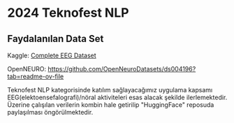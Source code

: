 # 2024 Teknofest NLP

## Faydalanılan Data Set

Kaggle: [Complete EEG Dataset](https://www.kaggle.com/datasets/amananandrai/complete-eeg-dataset)

OpenNEURO: https://github.com/OpenNeuroDatasets/ds004196?tab=readme-ov-file

Teknofest NLP kategorisinde katılım sağlayacağımız uygulama kapsamı EEG(elektoensefalografi)/nöral aktiviteleri esas alacak şekilde ilerlemektedir. Üzerine çalışılan verilerin kombin hale getirilip "HuggingFace" reposuda paylaşılması öngörülmektedir.
